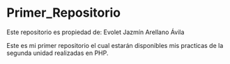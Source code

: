 # Primer_Repositorio
Este repositorio es propiedad de: Evolet Jazmín Arellano Ávila

Este es mi primer repositorio el cual estarán disponibles mis practicas de la segunda unidad realizadas en PHP.
